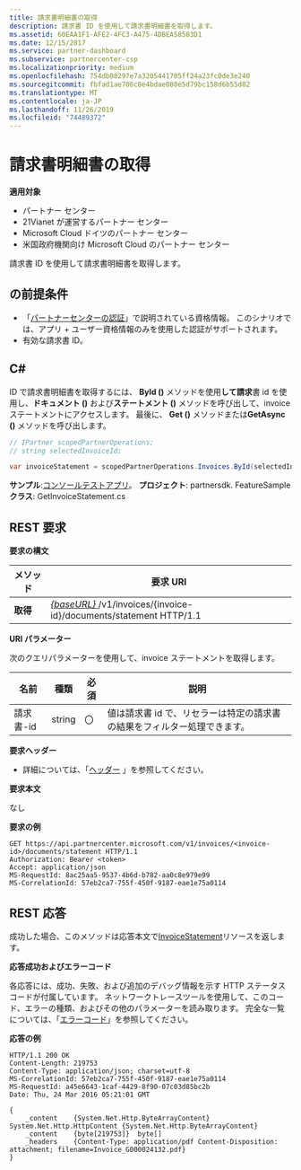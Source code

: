 ```yaml
---
title: 請求書明細書の取得
description: 請求書 ID を使用して請求書明細書を取得します。
ms.assetid: 60EAA1F1-AFE2-4FC3-A475-4DBEA58583D1
ms.date: 12/15/2017
ms.service: partner-dashboard
ms.subservice: partnercenter-csp
ms.localizationpriority: medium
ms.openlocfilehash: 754db08297e7a3205441705ff24a23fc0de3e240
ms.sourcegitcommit: fbfad1ae706c8e4bdae080e5d79bc158d6b55d02
ms.translationtype: MT
ms.contentlocale: ja-JP
ms.lasthandoff: 11/26/2019
ms.locfileid: "74489372"
---
```

# <a name="get-invoice-statement"></a>請求書明細書の取得

**適用対象**

- パートナー センター
- 21Vianet が運営するパートナー センター
- Microsoft Cloud ドイツのパートナー センター
- 米国政府機関向け Microsoft Cloud のパートナー センター

請求書 ID を使用して請求書明細書を取得します。

## <a name="span-idprerequisitesspan-idprerequisitesspan-idprerequisitesprerequisites"></a><span id="Prerequisites"/><span id="prerequisites"/><span id="PREREQUISITES"/>の前提条件


- 「[パートナーセンターの認証](partner-center-authentication.md)」で説明されている資格情報。 このシナリオでは、アプリ + ユーザー資格情報のみを使用した認証がサポートされます。
- 有効な請求書 ID。

## <a name="span-idc_span-idc_c"></a><span id="C_"/><span id="c_"/>C#


ID で請求書明細書を取得するには、 **ById ()** メソッドを使用**して請求**書 id を使用し、**ドキュメント ()** および**ステートメント ()** メソッドを呼び出して、invoice ステートメントにアクセスします。 最後に、 **Get ()** メソッドまたは**GetAsync ()** メソッドを呼び出します。

``` csharp
// IPartner scopedPartnerOperations;
// string selectedInvoiceId;

var invoiceStatement = scopedPartnerOperations.Invoices.ById(selectedInvoiceId).Documents.Statement.Get();
```

**サンプル**:[コンソールテストアプリ](console-test-app.md)。 **プロジェクト**: partnersdk. FeatureSample**クラス**: GetInvoiceStatement.cs 

## <a name="span-idrequestspan-idrequestspan-idrequestrest-request"></a><span id="Request"/><span id="request"/><span id="REQUEST"/>REST 要求


**要求の構文**

| メソッド  | 要求 URI                                                                                       |
|---------|---------------------------------------------------------------------------------------------------|
| **取得** | [ *{baseURL}* ](partner-center-rest-urls.md)/v1/invoices/{invoice-id}/documents/statement HTTP/1.1  |


**URI パラメーター**

次のクエリパラメーターを使用して、invoice ステートメントを取得します。

| 名前       | 種類       | 必須 | 説明                                                                                        |
|------------|------------|----------|----------------------------------------------------------------------------------------------------|
| 請求書-id | string     | 〇      | 値は請求書 id で、リセラーは特定の請求書の結果をフィルター処理できます。 |

 

**要求ヘッダー**

- 詳細については、「[ヘッダー](headers.md) 」を参照してください。

**要求本文**

なし

**要求の例**

```http
GET https://api.partnercenter.microsoft.com/v1/invoices/<invoice-id>/documents/statement HTTP/1.1
Authorization: Bearer <token>
Accept: application/json
MS-RequestId: 8ac25aa5-9537-4b6d-b782-aa0c8e979e99
MS-CorrelationId: 57eb2ca7-755f-450f-9187-eae1e75a0114
```

## <a name="span-idresponsespan-idresponsespan-idresponserest-response"></a><span id="Response"/><span id="response"/><span id="RESPONSE"/>REST 応答


成功した場合、このメソッドは応答本文で[InvoiceStatement](invoice-resources.md#invoicestatement)リソースを返します。

**応答成功およびエラーコード**

各応答には、成功、失敗、および追加のデバッグ情報を示す HTTP ステータスコードが付属しています。 ネットワークトレースツールを使用して、このコード、エラーの種類、およびその他のパラメーターを読み取ります。 完全な一覧については、「[エラーコード](error-codes.md)」を参照してください。

**応答の例**

```http
HTTP/1.1 200 OK
Content-Length: 219753
Content-Type: application/json; charset=utf-8
MS-CorrelationId: 57eb2ca7-755f-450f-9187-eae1e75a0114
MS-RequestId: a45e6643-1caf-4429-8f90-07c03d85bc2b
Date: Thu, 24 Mar 2016 05:21:01 GMT

{
    _content    {System.Net.Http.ByteArrayContent}  System.Net.Http.HttpContent {System.Net.Http.ByteArrayContent}
    _content    {byte[219753]}  byte[]
    _headers    {Content-Type: application/pdf Content-Disposition: attachment; filename=Invoice_G000024132.pdf}
}
```